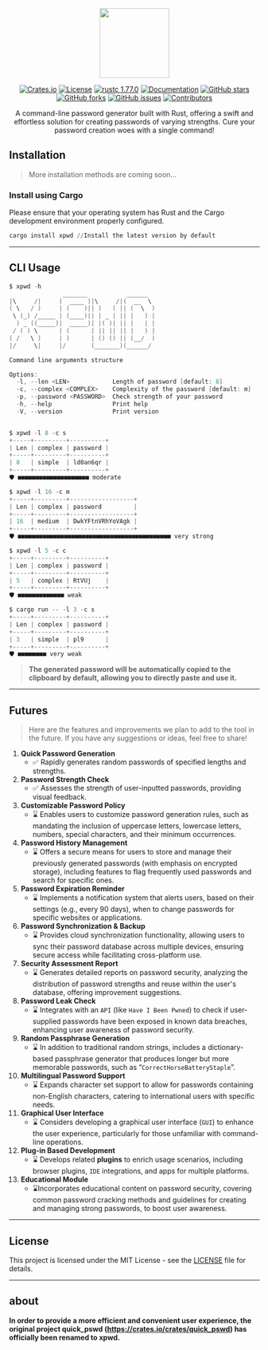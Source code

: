 <div align="center">
<img src="https://images.waer.ltd/notes/20240601113455.png" width="140px" />

[![Crates.io](https://img.shields.io/crates/d/xpwd.svg)](https://crates.io/crates/xpwd)
[![License](https://img.shields.io/github/license/08820048/xpwd)](https://github.com/08820048/xpwd/blob/master/LICENSE)
[![rustc 1.77.0](https://img.shields.io/badge/rust-1.77.0-orange.svg)](https://img.shields.io/badge/rust-1.77.0-orange.svg)
[![Documentation](https://docs.rs/console/badge.svg)](https://docs.rs/xpwd)
[![GitHub stars](https://img.shields.io/github/stars/08820048/xpwd)](https://github.com/08820048/xpwd/stargazers)
[![GitHub forks](https://img.shields.io/github/forks/08820048/xpwd)](https://github.com/08820048/xpwd/network/members)
[![GitHub issues](https://img.shields.io/github/issues/08820048/xpwd)](https://github.com/08820048/xpwd/issues)
[![Contributors](https://img.shields.io/github/contributors/08820048/xpwd?style=flat-square)](https://github.com/08820048/xpwd/graphs/contributors)


A command-line password generator built with Rust, offering a swift and effortless solution for creating passwords of varying strengths. Cure your password creation woes with a single command!

</div>





## Installation

> More installation methods are coming soon...

### **Install using Cargo**

Please ensure that your operating system has Rust and the Cargo development environment properly configured.

```powershell
cargo install xpwd //Install the latest version by default
```

------------------

## CLI  Usage

```powershell
$ xpwd -h
               _______           ______
|\     /|     (  ____ )|\     /|(  __  \
( \   / )     | (    )|| )   ( || (  \  )
 \ (_) /_____ | (____)|| | _ | || |   ) |
  ) _ ((_____)|  _____)| |( )| || |   | |
 / ( ) \      | (      | || || || |   ) |
( /   \ )     | )      | () () || (__/  )
|/     \|     |/       (_______)(______/

Command line arguments structure

Options:
  -l, --len <LEN>            Length of password [default: 8]
  -c, --complex <COMPLEX>    Complexity of the password [default: m]
  -p, --password <PASSWORD>  Check strength of your password
  -h, --help                 Print help
  -V, --version              Print version


$ xpwd -l 8 -c s
+-----+---------+----------+
| Len | complex | password |
+-----+---------+----------+
| 8   | simple  | ld0an6qr |
+-----+---------+----------+
🛡️ ■■■■■■■■■■■■■■■■■■■■ moderate

$ xpwd -l 16 -c m
+-----+---------+------------------+
| Len | complex | password         |
+-----+---------+------------------+
| 16  | medium  | DwkYFtnVRhYoVAgk |
+-----+---------+------------------+
🛡️ ■■■■■■■■■■■■■■■■■■■■■■■■■■■■■■■■■■■■■■■■■■■ very strong

$ xpwd -l 5 -c c
+-----+---------+----------+
| Len | complex | password |
+-----+---------+----------+
| 5   | complex | RtVUj    |
+-----+---------+----------+
🛡️ ■■■■■■■■■■■■■ weak

$ cargo run -- -l 3 -c s
+-----+---------+----------+
| Len | complex | password |
+-----+---------+----------+
| 3   | simple  | pl9      |
+-----+---------+----------+
🛡️ ■■■■■■■■ very weak

```



> **The generated password will be automatically copied to the clipboard by default, allowing you to directly paste and use it.**

---

## Futures

> Here are the features and improvements we plan to add to the tool in the future. If you have any suggestions or ideas, feel free to share!

1. **Quick Password Generation**
   - ✅ Rapidly generates random passwords of specified lengths and strengths.
2. **Password Strength Check**
   - ✅ Assesses the strength of user-inputted passwords, providing visual feedback.
3. **Customizable Password Policy**
   - ⌛ Enables users to customize password generation rules, such as mandating the inclusion of uppercase letters, lowercase letters, numbers, special characters, and their minimum occurrences.
4. **Password History Management**
   - ⌛ Offers a secure means for users to store and manage their previously generated passwords (with emphasis on encrypted storage), including features to flag frequently used passwords and search for specific ones.
5. **Password Expiration Reminder**
   - ⌛ Implements a notification system that alerts users, based on their settings (e.g., every 90 days), when to change passwords for specific websites or applications.
6. **Password Synchronization & Backup**
   - ⌛ Provides cloud synchronization functionality, allowing users to sync their password database across multiple devices, ensuring secure access while facilitating cross-platform use.
7. **Security Assessment Report**
   - ⌛ Generates detailed reports on password security, analyzing the distribution of password strengths and reuse within the user's database, offering improvement suggestions.
8. **Password Leak Check**
   - ⌛ Integrates with an `API` (like `Have I Been Pwned`) to check if user-supplied passwords have been exposed in known data breaches, enhancing user awareness of password security.
9. **Random Passphrase Generation**
   - ⌛ In addition to traditional random strings, includes a dictionary-based passphrase generator that produces longer but more memorable passwords, such as “`CorrectHorseBatteryStaple`”.
10. **Multilingual Password Support**
    - ⌛ Expands character set support to allow for passwords containing non-English characters, catering to international users with specific needs.
11. **Graphical User Interface**
    - ⌛ Considers developing a graphical user interface (`GUI`) to enhance the user experience, particularly for those unfamiliar with command-line operations.
12. **Plug-in Based Development**
    - ⌛ Develops related **plugins** to enrich usage scenarios, including browser plugins, `IDE` integrations, and apps for multiple platforms.
13. **Educational Module**
    - ⌛Incorporates educational content on password security, covering common password cracking methods and guidelines for creating and managing strong passwords, to boost user awareness.

----

## License

This project is licensed under the MIT License - see the [LICENSE](https://github.com/08820048/xpwd/blob/master/LICENSE) file for details.

---

## about

**In order to provide a more efficient and convenient user experience, the original project quick_pswd (https://crates.io/crates/quick_pswd) has officially been renamed to xpwd.**
